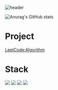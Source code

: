 ![header](https://capsule-render.vercel.app/api?type=slice)

<!--
**SY-Cpp/SY-Cpp** is a ✨ _special_ ✨ repository because its `README.md` (this file) appears on your GitHub profile.

Here are some ideas to get you started:

- 🔭 I’m currently working on ...
- 🌱 I’m currently learning ...
- 👯 I’m looking to collaborate on ...
- 🤔 I’m looking for help with ...
- 💬 Ask me about ...
- 📫 How to reach me: ...
- 😄 Pronouns: ...
- ⚡ Fun fact: ...
-->


![Anurag's GitHub stats](https://github-readme-stats.vercel.app/api?username=SY-Cpp&show_icons=true&theme=radical)

# Project

<!--
<a href="https://github.com/SY-Cpp/BankingSystem">Toy Project:BankingSystem Clone Coding</a>


<a href="https://github.com/SY-Cpp/SocketServer">Toy Project:SocketServer</a> </br>
<a href="https://github.com/SY-Cpp/SocketClient">Toy Project:SocketClient</a>

-->
<a href="https://github.com/SY-Cpp/Algorithm">LeetCode:Algorithm</a>

# Stack

<div align="left">
  
<img src="https://img.shields.io/badge/JAVA-007396?style=for-the-badge&logo=Java&logoColor=white">
<img src="https://img.shields.io/badge/Spring-6DB33F?style=for-the-badge&logo=Spring&logoColor=white">
<img src="https://img.shields.io/badge/SpringBoot-6DB33F?style=for-the-badge&logo=SpringBoot&logoColor=white">

<!--
<img src="https://img.shields.io/badge/C++-00599C?style=for-the-badge&logo=C++&logoColor=white">
<img src="https://img.shields.io/badge/VisualStudio-5C2D91?style=for-the-badge&logo=VisualStudio&logoColor=white">
-->
<img src="https://img.shields.io/badge/postgresql-4169E1?style=for-the-badge&logo=postgresql&logoColor=white">



</div>
